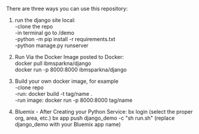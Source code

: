 There are three ways you can use this repository:

1. run the django site local:<Br>
-clone the repo<Br>
-in terminal go to /demo<Br>
-python -m pip install -r requirements.txt<Br>
-python manage.py runserver<Br>

2. Run Via the Docker Image posted to Docker:<Br>
docker pull ibmsparkna/django<Br>
docker run -p 8000:8000 ibmsparkna/django<Br>

3. Build your own docker image, for example<Br>
-clone repo<Br>
-run: docker build -t tag/name .<Br>
-run image: docker run -p 8000:8000 tag/name<Br>


4. Bluemix - After Creating your Python Service:
bx login (select the proper org, area, etc.)
bx app push django_demo  -c "sh run.sh" (replace django_demo with your Bluemix app name)

